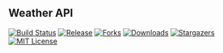 ## Weather API

[![Build Status][build-shield]][build-url]
[![Release][release-shield]][release-url]
[![Forks][forks-shield]][forks-url]
[![Downloads][downloads-shield]][downloads-url]
[![Stargazers][stars-shield]][stars-url]
[![MIT License][license-shield]][license-url]


<!-- MARKDOWN LINKS & IMAGES -->
[build-shield]: https://github.com/vkyal/DATA534_ProjectAPI/actions/workflows/build.yml/badge.svg
[release-shield]: https://img.shields.io/github/v/release/vkyal/DATA534_ProjectAPI.svg?style=flat-square
[release-url]: https://github.com/vkyal/DATA534_ProjectAPI/releases
[forks-shield]: https://img.shields.io/github/forks/vkyal/DATA534_ProjectAPI.svg?style=flat-square
[forks-url]: https://github.com/vkyal/DATA534_ProjectAPI/network/members
[downloads-shield]: https://img.shields.io/github/downloads/vkyal/DATA534_ProjectAPI/total.svg?style=flat-square
[downloads-url]: https://github.com/vkyal/DATA534_ProjectAPI
[stars-shield]: https://img.shields.io/github/stars/vkyal/DATA534_ProjectAPI.svg?style=flat-square
[stars-url]: https://github.com/vkyal/DATA534_ProjectAPI/stargazers
[license-shield]: https://img.shields.io/github/license/vkyal/DATA534_ProjectAPI.svg?style=flat-square
[license-url]: https://github.com/vkyal/DATA534_ProjectAPI/blob/main/LICENSE
[build-url]: https://github.com/vkyal/DATA534_ProjectAPI/actions/workflows/build.yml
